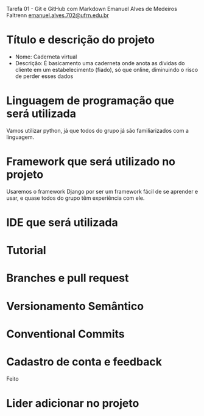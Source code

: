 Tarefa 01 - Git e GitHub com Markdown
Emanuel Alves de Medeiros
Faltrenn
emanuel.alves.702@ufrn.edu.br

# Título e descrição do projeto
- Nome: Caderneta virtual
- Descrição: É basicamento uma caderneta onde anota as dívidas do cliente em um estabelecimento (fiado), só que online, diminuindo o risco de perder esses dados

# Linguagem de programação que será utilizada
Vamos utilizar python, já que todos do grupo já são familiarizados com a linguagem.

# Framework que será utilizado no projeto
Usaremos o framework Django por ser um framework fácil de se aprender e usar, e quase todos do grupo têm experiência com ele.

# IDE que será utilizada

# Tutorial

# Branches e pull request

# Versionamento Semântico

# Conventional Commits

# Cadastro de conta e feedback
Feito

# Lider adicionar no projeto
